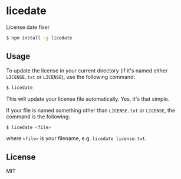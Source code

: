 licedate
===============

License date fixer

```bash
$ npm install -g licedate
```

## Usage 

To update the license in your current directory (if it's named either `LICENSE.txt` or `LICENSE`), use the following command:

```bash
$ licedate
```

This will update your license file automatically. Yes, it's that simple.

If your file is named something other than `LICENSE.txt` or `LICENSE`, the command is the following:

```bash
$ licedate <file>
```

where `<file>` is your filename, e.g. `licedate license.txt`.

## License

MIT
